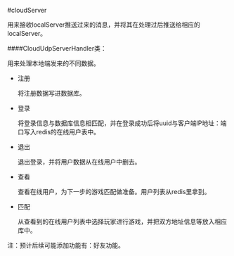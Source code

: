 #cloudServer

用来接收localServer推送过来的消息，并将其在处理过后推送给相应的localServer。

####CloudUdpServerHandler类：

用来处理本地端发来的不同数据。

- 注册 

  将注册数据写进数据库。

- 登录

  将登录信息与数据库信息相匹配，并在登录成功后将uuid与客户端IP地址：端口写入redis的在线用户表中。
  
- 退出

  退出登录，并将用户数据从在线用户中删去。

- 查看

  查看在线用户，为下一步的游戏匹配做准备。用户列表从redis里拿到。
  
- 匹配

  从查看到的在线用户列表中选择玩家进行游戏，并把双方地址信息等放入相应库中。
  
注：预计后续可能添加功能有：好友功能。



